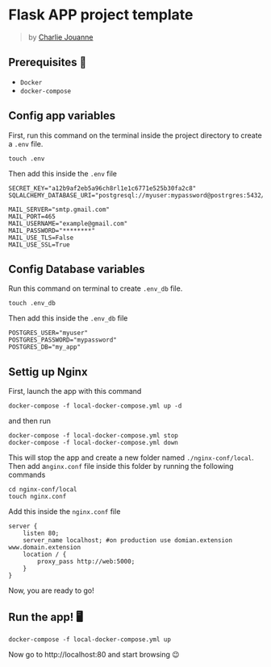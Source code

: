 # Flask APP project template

> by [Charlie Jouanne](https://github.com/cjjouanne)

## Prerequisites 🐳

* `Docker`
* `docker-compose`

## Config app variables

First, run this command on the terminal inside the project directory to create a `.env` file.
```
touch .env
```
Then add this inside the `.env` file
```
SECRET_KEY="a12b9af2eb5a96ch8rl1e1c6771e525b30fa2c8"
SQLALCHEMY_DATABASE_URI="postgresql://myuser:mypassword@postrgres:5432/my_app"

MAIL_SERVER="smtp.gmail.com"
MAIL_PORT=465
MAIL_USERNAME="example@gmail.com"
MAIL_PASSWORD="********"
MAIL_USE_TLS=False
MAIL_USE_SSL=True
```
## Config Database variables

Run this command on terminal to create `.env_db` file.
```
touch .env_db
```
Then add this inside the `.env_db` file
```
POSTGRES_USER="myuser"
POSTGRES_PASSWORD="mypassword"
POSTGRES_DB="my_app"
```
## Settig up Nginx

First, launch the app with this command
```
docker-compose -f local-docker-compose.yml up -d
```
and then run
```
docker-compose -f local-docker-compose.yml stop
docker-compose -f local-docker-compose.yml down
```
This will stop the app and create a new folder named `./nginx-conf/local`. Then add a`nginx.conf` file inside this folder by running the following commands

```
cd nginx-conf/local
touch nginx.conf
```
Add this inside the `nginx.conf` file
```
server {
	listen 80;
	server_name localhost; #on production use domian.extension www.domain.extension
	location / {
		proxy_pass http://web:5000;
	}
}
```
Now, you are ready to go!

## Run the app! 🖥
```
docker-compose -f local-docker-compose.yml up
```
Now go to http://localhost:80 and start browsing 😉
